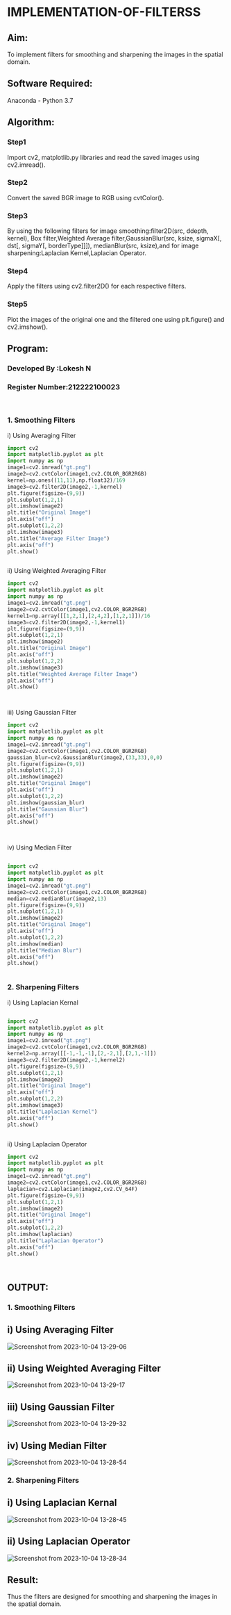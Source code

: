 # IMPLEMENTATION-OF-FILTERSS
## Aim:
To implement filters for smoothing and sharpening the images in the spatial domain.

## Software Required:
Anaconda - Python 3.7

## Algorithm:
### Step1
Import cv2, matplotlib.py libraries and read the saved images using cv2.imread().

### Step2
Convert the saved BGR image to RGB using cvtColor().

### Step3
By using the following filters for image smoothing:filter2D(src, ddepth, kernel), Box filter,Weighted Average filter,GaussianBlur(src, ksize, sigmaX[, dst[, sigmaY[, borderType]]]), medianBlur(src, ksize),and for image sharpening:Laplacian Kernel,Laplacian Operator.

### Step4
Apply the filters using cv2.filter2D() for each respective filters.

### Step5
Plot the images of the original one and the filtered one using plt.figure() and cv2.imshow().

## Program:
### Developed By   :Lokesh N
### Register Number:212222100023
</br>

### 1. Smoothing Filters

i) Using Averaging Filter
```Python
import cv2
import matplotlib.pyplot as plt
import numpy as np
image1=cv2.imread("gt.png")
image2=cv2.cvtColor(image1,cv2.COLOR_BGR2RGB)
kernel=np.ones((11,11),np.float32)/169
image3=cv2.filter2D(image2,-1,kernel)
plt.figure(figsize=(9,9))
plt.subplot(1,2,1)
plt.imshow(image2)
plt.title("Original Image")
plt.axis("off")
plt.subplot(1,2,2)
plt.imshow(image3)
plt.title("Average Filter Image")
plt.axis("off")
plt.show()



```
ii) Using Weighted Averaging Filter
```Python
import cv2
import matplotlib.pyplot as plt
import numpy as np
image1=cv2.imread("gt.png")
image2=cv2.cvtColor(image1,cv2.COLOR_BGR2RGB)
kernel1=np.array([[1,2,1],[2,4,2],[1,2,1]])/16
image3=cv2.filter2D(image2,-1,kernel1)
plt.figure(figsize=(9,9))
plt.subplot(1,2,1)
plt.imshow(image2)
plt.title("Original Image")
plt.axis("off")
plt.subplot(1,2,2)
plt.imshow(image3)
plt.title("Weighted Average Filter Image")
plt.axis("off")
plt.show()




```
iii) Using Gaussian Filter
```Python
import cv2
import matplotlib.pyplot as plt
import numpy as np
image1=cv2.imread("gt.png")
image2=cv2.cvtColor(image1,cv2.COLOR_BGR2RGB)
gaussian_blur=cv2.GaussianBlur(image2,(33,33),0,0)
plt.figure(figsize=(9,9))
plt.subplot(1,2,1)
plt.imshow(image2)
plt.title("Original Image")
plt.axis("off")
plt.subplot(1,2,2)
plt.imshow(gaussian_blur)
plt.title("Gaussian Blur")
plt.axis("off")
plt.show()




```

iv) Using Median Filter
```Python

import cv2
import matplotlib.pyplot as plt
import numpy as np
image1=cv2.imread("gt.png")
image2=cv2.cvtColor(image1,cv2.COLOR_BGR2RGB)
median=cv2.medianBlur(image2,13)
plt.figure(figsize=(9,9))
plt.subplot(1,2,1)
plt.imshow(image2)
plt.title("Original Image")
plt.axis("off")
plt.subplot(1,2,2)
plt.imshow(median)
plt.title("Median Blur")
plt.axis("off")
plt.show()



```

### 2. Sharpening Filters
i) Using Laplacian Kernal
```Python

import cv2
import matplotlib.pyplot as plt
import numpy as np
image1=cv2.imread("gt.png")
image2=cv2.cvtColor(image1,cv2.COLOR_BGR2RGB)
kernel2=np.array([[-1,-1,-1],[2,-2,1],[2,1,-1]])
image3=cv2.filter2D(image2,-1,kernel2)
plt.figure(figsize=(9,9))
plt.subplot(1,2,1)
plt.imshow(image2)
plt.title("Original Image")
plt.axis("off")
plt.subplot(1,2,2)
plt.imshow(image3)
plt.title("Laplacian Kernel")
plt.axis("off")
plt.show()



```
ii) Using Laplacian Operator
```Python
import cv2
import matplotlib.pyplot as plt
import numpy as np
image1=cv2.imread("gt.png")
image2=cv2.cvtColor(image1,cv2.COLOR_BGR2RGB)
laplacian=cv2.Laplacian(image2,cv2.CV_64F)
plt.figure(figsize=(9,9))
plt.subplot(1,2,1)
plt.imshow(image2)
plt.title("Original Image")
plt.axis("off")
plt.subplot(1,2,2)
plt.imshow(laplacian)
plt.title("Laplacian Operator")
plt.axis("off")
plt.show()




```

## OUTPUT:
### 1. Smoothing Filters

## i) Using Averaging Filter
![Screenshot from 2023-10-04 13-29-06](https://github.com/lokeshnarayanan/IMPLEMENTATION-OF-FILTERSS/assets/119393019/9d0cff1a-cf99-48e1-8ba1-501239423554)

## ii) Using Weighted Averaging Filter
![Screenshot from 2023-10-04 13-29-17](https://github.com/lokeshnarayanan/IMPLEMENTATION-OF-FILTERSS/assets/119393019/2210af3f-5784-48ab-b9fa-50679b50dbd0)

## iii) Using Gaussian Filter
![Screenshot from 2023-10-04 13-29-32](https://github.com/lokeshnarayanan/IMPLEMENTATION-OF-FILTERSS/assets/119393019/baefe2dc-7bab-4b32-a4df-fa86f93dcf22)

## iv) Using Median Filter
![Screenshot from 2023-10-04 13-28-54](https://github.com/lokeshnarayanan/IMPLEMENTATION-OF-FILTERSS/assets/119393019/53b6094f-2324-4289-bbfb-e2e760e75319)

### 2. Sharpening Filters


## i) Using Laplacian Kernal
![Screenshot from 2023-10-04 13-28-45](https://github.com/lokeshnarayanan/IMPLEMENTATION-OF-FILTERSS/assets/119393019/2303bb1e-b7e4-41d0-9ef0-0b27c9588fa3)


## ii) Using Laplacian Operator
![Screenshot from 2023-10-04 13-28-34](https://github.com/lokeshnarayanan/IMPLEMENTATION-OF-FILTERSS/assets/119393019/e93f6ed7-b076-43f8-bbcf-9ff96517dda9)


## Result:
Thus the filters are designed for smoothing and sharpening the images in the spatial domain.
